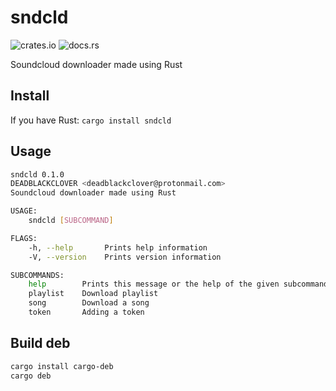 # sndcld

![crates.io](https://img.shields.io/crates/v/sndcld.svg)
![docs.rs](https://docs.rs/sndcld/badge.svg)

Soundcloud downloader made using Rust

## Install

If you have Rust: `cargo install sndcld`


## Usage

```bash
sndcld 0.1.0
DEADBLACKCLOVER <deadblackclover@protonmail.com>
Soundcloud downloader made using Rust

USAGE:
    sndcld [SUBCOMMAND]

FLAGS:
    -h, --help       Prints help information
    -V, --version    Prints version information

SUBCOMMANDS:
    help        Prints this message or the help of the given subcommand(s)
    playlist    Download playlist
    song        Download a song
    token       Adding a token
```

## Build deb

```sh
cargo install cargo-deb
cargo deb
```

